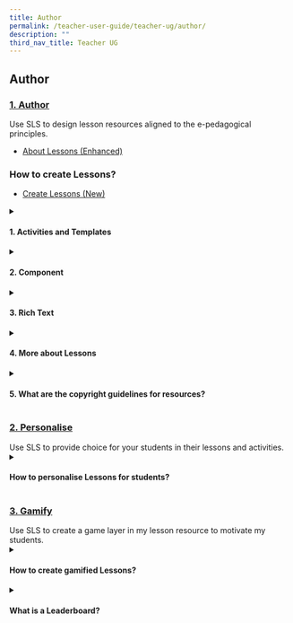 ```yaml
---
title: Author
permalink: /teacher-user-guide/teacher-ug/author/
description: ""
third_nav_title: Teacher UG
---
```

## Author

<h3><a id="author" target="_blank" href="/teacher-user-guide/author/index/">1. Author</a></h3>
Use SLS to design lesson resources aligned to the e-pedagogical principles.

<ul>
<li><a href="/teacher-user-guide/author-author/aboutlessons/" target="_blank">About Lessons (Enhanced)</a>
</li>
</ul>

### How to create Lessons?
* <a href="/teacher-user-guide/author-author/createlessons/" target="_blank">Create Lessons (New)</a>

<details><summary><h4>1. Activities and Templates</h4></summary>

<ul>
<li><a href="/teacher-user-guide/author-author/abouttemplates/" target="_blank">About Templates</a></li>
<li><a href="/teacher-user-guide/author-author/addtemplates/" target="_blank">Add New using Templates</a></li>
<li><a href="/teacher-user-guide/author-author/addactivities/" target="_blank">Add and Edit Activities &amp; Sections (Enhanced)</a></li>
</ul>
</details>

<details><summary><h4>2. Component</h4></summary>
<ul>
<li><a href="/teacher-user-guide/author-author/addedit/" target="_blank">Add and Edit Components (Enhanced)</a></li>
<li><a href="/teacher-user-guide/author-author/adddisplay/" target="_blank">Add Display (New)</a></li>
<li><a href="/teacher-user-guide/author-author/addmultiple/" target="_blank">Add Multiple Choice Questions</a></li>
<li><a href="/teacher-user-guide/author-author/addfill/" target="_blank">Add Fill in the Blank Questions</a></li>
<li><a href="/teacher-user-guide/author-author/addclick/" target="_blank">Add Click and Drop Questions</a></li>
<li><a href="/teacher-user-guide/author-author/adderror/" target="_blank">Add Error Editing Questions</a></li>
<li><a href="/teacher-user-guide/author-author/addaudio/" target="_blank">Add Audio Response Questions</a></li>
<li><a href="/teacher-user-guide/author-author/addmulti/" target="_blank">Add Multi Part Questions</a></li>
<li><a href="/teacher-user-guide/author-author/uploadquestion/" target="_blank">Upload Question and Test Interoperability (QTI) Files</a></li>
<li><a href="/teacher-user-guide/author-author/abouttemplates/" target="_blank">Add Rubrics to Audio and Free Response Questions</a></li>
</ul>
</details>

<details><summary><h4>3. Rich Text</h4></summary>
<ul>
<li><a target="_blank" href="/teacher-user-guide/author-author/aboutrich/">About Rich Text Editor (Enhanced)</a></li>
<li><a target="_blank" href="/teacher-user-guide/author-author/formatting/">Formatting &amp; Paragraphing</a></li>
<li><a target="_blank" href="/teacher-user-guide/author-author/inserttables/">Insert Tables</a></li>
<li><a target="_blank" href="/teacher-user-guide/author-author/insertexternal/">Insert &amp; Edit External Links</a></li>
<li><a target="_blank" href="/teacher-user-guide/author-author/insertlinks/">Insert &amp; Edit Links to Sections (New)</a></li>
<li><a target="_blank" href="/teacher-user-guide/author-author/inserttooltips/">Insert Tooltips (Enhanced)</a></li>
<li><a target="_blank" href="/teacher-user-guide/author-author/html5/">HTML5 Content Development</a></li>
<li><a target="_blank" href="/teacher-user-guide/author-author/insertdrawings/">Insert Drawings (Enhanced)</a></li>
<li><a target="_blank" href="/teacher-user-guide/author-author/insertequations/">Insert Mathematical or Chemical Equations</a></li>
<li><a target="_blank" href="/teacher-user-guide/author-author/insertemoticons/">Insert Emoticons</a></li>
<li><a target="_blank" href="/teacher-user-guide/author-author/inserttext/">Insert Chinese or Tamil Text</a></li>
<li><a target="_blank" href="/teacher-user-guide/author-author/textspeech/">Text to Speech (TTS)</a></li>
<li><a target="_blank" href="/teacher-user-guide/author-author/speechevaluation/">Speech Evaluation (Enhanced)</a></li>
<li><a target="_blank" href="/teacher-user-guide/author-author/localisation/">Localisation and eDictionary</a></li>
</ul>
</details>

<details><summary><h4>4. More about Lessons</h4></summary>
<ul>
  <li><a href="/teacher-user-guide/author-author/editlessons/" target="_blank">Edit Lessons</a></li>
  <li><a href="/teacher-user-guide/author-author/movelessons/" target="_blank">Move Lessons to Trash</a></li>
  <li><a href="/teacher-user-guide/author-author/makecopy/" target="_blank">Make a Copy of Lessons &amp; Assignments</a></li>
  <li><a href="/teacher-user-guide/author-author/addquestion/" target="_blank">Add Question Tags</a></li>
  <li><a href="/teacher-user-guide/author-author/viewedit/" target="_blank">View and Edit Lesson Plans</a></li>
  <li><a href="/teacher-user-guide/author-author/addlesson/" target="_blank">Add Lesson Tags</a></li>
  <li><a href="/teacher-user-guide/author-author/editdetails/" target="_blank">Edit Detail cards (New)</a></li>
  <li><a href="/teacher-user-guide/author-author/filesize/" target="_blank">File Size Limits</a></li>
</ul>
</details>

<details><summary><h4>5. What are the copyright guidelines for resources?</h4></summary>
<ul>
  <li><a href="/teacher-user-guide/author-author/resources/" target="_blank">Resources</a></li>
  <li><a href="/teacher-user-guide/author-author/copyrightfaqs/" target="_blank">Copyright FAQs</a></li>
  <li><a href="/teacher-user-guide/author-author/emailtemplate/" target="_blank">Email Template for Copyright Clearance</a></li>
</ul>
</details>

<h3><a id="personalise" target="_blank" href="/teacher-user-guide/personalise/index">2. Personalise</a></h3>
Use SLS to provide choice for your students in their lessons and activities.

<details><summary><h4>How to personalise Lessons for students?</h4></summary>
<ul>
  <li><a target="_blank" href="https://www.notion.so/Set-Optional-Activities-Quizzes-f4a756d986294893b524808660fba010">Set Optional Activities &amp; Quizzes</a>
</li>
</ul>
</details>

<h3><a id="gamify" target="_blank" href="/teacher-user-guide/gamify/index">3. Gamify</a></h3>
Use SLS to create a game layer in my lesson resource to motivate my students.

<details><summary><h4>How to create gamified Lessons?</h4></summary>

<ul>
  <li><a target="_blank" href="https://www.notion.so/About-Gamification-e110461cb4614637892d252af4dbd8fe">About Gamification</a></li>
  <li><a target="_blank" href="https://www.notion.so/Manage-Gamification-Settings-05937cbedd5a447ba49d370eef77808c">Manage Gamification Settings</a></li>
  <li><a target="_blank" href="https://www.notion.so/Create-Game-Teams-22cef73819cd4b608b68b7aaaa0c645a">Create Game Teams</a></li>
  <li><a target="_blank" href="https://www.notion.so/Add-Conditions-for-Game-Stories-and-Achievements-199ee39cbaca4703a63fc5ae4f691629">Add Conditions for Game Stories and Achievements</a></li>
  <li><a target="_blank" href="https://www.notion.so/Award-XP-Game-Story-and-Achievements-Manually-4107ff30dd024e7984a1a6507474fd5a">Award XP, Game Story and Achievements Manually</a></li>
</ul>
</details>

<details><summary><h4>What is a Leaderboard?</h4></summary>
	
<ul>
  <li><a target="_blank" href="https://www.notion.so/About-Leaderboard-89c9cdca51fb4505a51120b976158d73">About Leaderboard</a></li>
  <li><a target="_blank" href="https://www.notion.so/Display-Leaderboard-for-Students-Improved-d4762a2fda5348669372f53bcd0e4bbf">Display Leaderboard for Students (Improved)</a></li>
</ul>
</details>